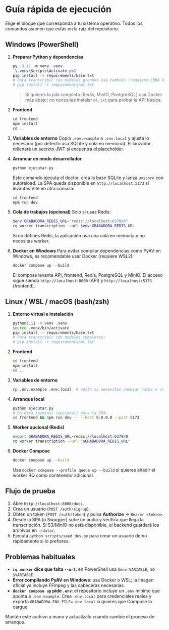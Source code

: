 # Guía rápida de ejecución

Elige el bloque que corresponda a tu sistema operativo. Todos los comandos asumen que estás en la raíz del repositorio.

## Windows (PowerShell)

1. **Preparar Python y dependencias**
   ```powershell
   py -3.11 -m venv .venv
   .\.venv\Scripts\Activate.ps1
   pip install -r requirements/base.txt
   # Para transcribir con modelos grandes usa también (requiere CUDA o CPU potente):
   # pip install -r requirements/ml.txt
   ```

   > Si quieres la pila completa (Redis, MinIO, PostgreSQL) usa Docker más abajo; no necesitas instalar `ml.txt` para probar la API básica.

2. **Frontend**
   ```powershell
   cd frontend
   npm install
   cd ..
   ```

3. **Variables de entorno**
   Copia `.env.example` a `.env.local` y ajusta lo necesario (por defecto usa SQLite y cola en memoria). El lanzador rellenará un secreto JWT si encuentra el placeholder.

4. **Arrancar en modo desarrollador**
   ```powershell
   python ejecutar.py
   ```
   Este comando ejecuta el doctor, crea la base SQLite y lanza `uvicorn` con autoreload. La SPA queda disponible en `http://localhost:5173` si levantas Vite en otra consola:
   ```powershell
   cd frontend
   npm run dev
   ```

5. **Cola de trabajos (opcional)**
   Solo si usas Redis: 
   ```powershell
   $env:GRABADORA_REDIS_URL="redis://localhost:6379/0"
   rq worker transcription --url $env:GRABADORA_REDIS_URL
   ```
   Si no defines Redis, la aplicación usa una cola en memoria y no necesitas worker.

6. **Docker en Windows**
   Para evitar compilar dependencias como PyAV en Windows, es recomendable usar Docker (requiere WSL2):
   ```powershell
   docker compose up --build
   ```
   El compose levanta API, frontend, Redis, PostgreSQL y MinIO. El acceso sigue siendo `http://localhost:8000` (API) y `http://localhost:5173` (frontend).

## Linux / WSL / macOS (bash/zsh)

1. **Entorno virtual e instalación**
   ```bash
   python3.11 -m venv .venv
   source .venv/bin/activate
   pip install -r requirements/base.txt
   # Para transcribir con modelos completos:
   # pip install -r requirements/ml.txt
   ```

2. **Frontend**
   ```bash
   cd frontend
   npm install
   cd ..
   ```

3. **Variables de entorno**
   ```bash
   cp .env.example .env.local  # edita si necesitas cambiar rutas o credenciales
   ```

4. **Arranque local**
   ```bash
   python ejecutar.py
   # En otra terminal (opcional) para la SPA:
   cd frontend && npm run dev -- --host 0.0.0.0 --port 5173
   ```

5. **Worker opcional (Redis)**
   ```bash
   export GRABADORA_REDIS_URL=redis://localhost:6379/0
   rq worker transcription --url "$GRABADORA_REDIS_URL"
   ```

6. **Docker Compose**
   ```bash
   docker compose up --build
   ```
   Usa `docker compose --profile queue up --build` si quieres añadir el worker RQ como contenedor adicional.

## Flujo de prueba

1. Abre `http://localhost:8000/docs`.
2. Crea un usuario (`POST /auth/signup`).
3. Obtén un token (`POST /auth/token`) y pulsa **Authorize** → `Bearer <token>`.
4. Desde la SPA (o Swagger) sube un audio y verifica que llega la transcripción. Si S3/MinIO no está disponible, el backend guardará los archivos en `./data/`.
5. Ejecuta `python scripts/seed_dev.py` para crear un usuario demo rápidamente si lo prefieres.

## Problemas habituales

- **`rq worker` dice que falta `--url`**: en PowerShell usa `$env:VARIABLE`, no `$VARIABLE`.
- **Error compilando PyAV en Windows**: usa Docker o WSL; la imagen oficial ya incluye FFmpeg y las cabeceras necesarias.
- **`docker compose up` pide `.env`**: el repositorio incluye un `.env` mínimo que apunta a `.env.example`. Crea `.env.local` para credenciales reales y exporta `GRABADORA_ENV_FILE=.env.local` si quieres que Compose lo cargue.

Mantén este archivo a mano y actualízalo cuando cambie el proceso de arranque.
